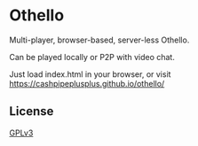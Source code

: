 # Othello

Multi-player, browser-based, server-less Othello.

Can be played locally or P2P with video chat.

Just load index.html in your browser,
or visit https://cashpipeplusplus.github.io/othello/

## License

[GPLv3](https://www.gnu.org/licenses/gpl-3.0.en.html)
